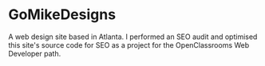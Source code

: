 # GoMikeDesigns

A web design site based in Atlanta. I performed an SEO audit and optimised this site's source code for SEO as a project for the OpenClassrooms Web Developer path.